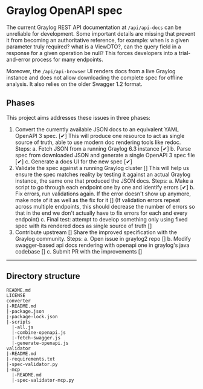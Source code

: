 # Graylog OpenAPI spec

The current Graylog REST API documentation at `/api/api-docs` can be unreliable for development.
Some important details are missing that prevent it from becoming an authoritative reference, for
example: when is a given parameter truly required? what is a ViewDTO?, can the query field in a response for a given operation be null?
This forces developers into a trial-and-error process for many endpoints.

Moreover, the `/api/api-browser` UI renders docs from a live Graylog instance and does not allow downloading the complete spec for offline analysis.
It also relies on the older Swagger 1.2 format.

## Phases

This project aims addresses these issues in three phases:

1. Convert the currently available JSON docs to an equivalent YAML OpenAPI 3 spec. [✔]
   This will produce one resource to act as single source of truth, able to use modern doc rendering tools like redoc.
   Steps:
     a. Fetch JSON from a running Graylog 6.3 instance [✔]
     b. Parse spec from downloaded JSON and generate a single OpenAPI 3 spec file [✔]
     c. Generate a docs UI for the new spec [✔]
2. Validate the spec against a running Graylog cluster []
   This will help us ensure the spec matches reality by testing it against an actual Graylog instance, the same one that produced the JSON docs.
   Steps:
     a. Make a script to go through each endpoint one by one and identify errors [✔]
     b. Fix errors, run validations again. If the error doesn't show up anymore, make note of it as well as the fix for it []
        (If validation errors repeat across multiple endpoints, this should decrease the number of errors so that in the end we don't actually have to fix errors for each and every endpoint)
     c. Final test: attempt to develop something only using fixed spec with its rendered docs as single source of truth []
3. Contribute upstream []
   Share the improved specification with the Graylog community.
   Steps:
     a. Open issue in graylog2 repo []
     b. Modify swagger-based api docs rendering with openapi one in graylog's java codebase []
     c. Submit PR with the improvements []

---

## Directory structure

```
README.md
LICENSE
converter
|-README.md
|-package.json
|-package-lock.json
|-scripts
  |-all.js
  |-combine-openapi.js
  |-fetch-swagger.js
  |-generate-openapi.js
validator
|-README.md
|-requirements.txt
|-spec-validator.py
|-mcp
  |-README.md
  |-spec-validator-mcp.py
```
